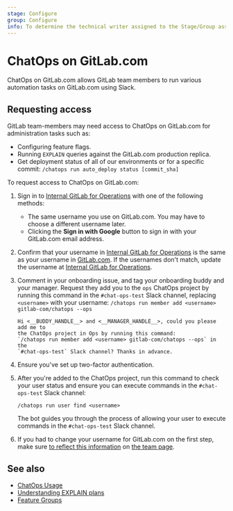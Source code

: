 ```yaml
---
stage: Configure
group: Configure
info: To determine the technical writer assigned to the Stage/Group associated with this page, see https://about.gitlab.com/handbook/engineering/ux/technical-writing/#assignments
---
```


# ChatOps on GitLab.com

ChatOps on GitLab.com allows GitLab team members to run various automation tasks on GitLab.com using Slack.

## Requesting access

GitLab team-members may need access to ChatOps on GitLab.com for administration
tasks such as:

- Configuring feature flags.
- Running `EXPLAIN` queries against the GitLab.com production replica.
- Get deployment status of all of our environments or for a specific commit: `/chatops run auto_deploy status [commit_sha]`

To request access to ChatOps on GitLab.com:

1. Sign in to [Internal GitLab for Operations](https://ops.gitlab.net/users/sign_in)
   with one of the following methods:

   - The same username you use on GitLab.com. You may have to choose a different
     username later.
   - Clicking the **Sign in with Google** button to sign in with your GitLab.com email address.

1. Confirm that your username in [Internal GitLab for Operations](https://ops.gitlab.net/)
   is the same as your username in [GitLab.com](https://gitlab.com/). If the usernames
   don't match, update the username at [Internal GitLab for Operations](https://ops.gitlab.net/).

1. Comment in your onboarding issue, and tag your onboarding buddy and your manager.
   Request they add you to the `ops` ChatOps project by running this command
   in the `#chat-ops-test` Slack channel, replacing `<username>` with your username:
   `/chatops run member add <username> gitlab-com/chatops --ops`

   ```plaintext
   Hi <__BUDDY_HANDLE__> and <__MANAGER_HANDLE__>, could you please add me to
   the ChatOps project in Ops by running this command:
   `/chatops run member add <username> gitlab-com/chatops --ops` in the
   `#chat-ops-test` Slack channel? Thanks in advance.
   ```

1. Ensure you've set up two-factor authentication.
1. After you're added to the ChatOps project, run this command to check your user
   status and ensure you can execute commands in the `#chat-ops-test` Slack channel:

   ```plaintext
   /chatops run user find <username>
   ```

   The bot guides you through the process of allowing your user to execute
   commands in the `#chat-ops-test` Slack channel.

1. If you had to change your username for GitLab.com on the first step, make sure
   [to reflect this information](https://gitlab.com/gitlab-com/www-gitlab-com#adding-yourself-to-the-team-page)
   on [the team page](https://about.gitlab.com/company/team/).

## See also

- [ChatOps Usage](../ci/chatops/index.md)
- [Understanding EXPLAIN plans](understanding_explain_plans.md)
- [Feature Groups](feature_flags/development.md#feature-groups)
